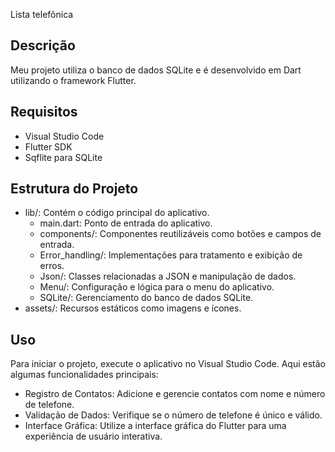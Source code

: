 Lista telefônica

## Descrição
Meu projeto utiliza o banco de dados SQLite e é desenvolvido em Dart utilizando o framework Flutter.

## Requisitos
- Visual Studio Code
- Flutter SDK
- Sqflite para SQLite

## Estrutura do Projeto
- lib/: Contém o código principal do aplicativo.
  - main.dart: Ponto de entrada do aplicativo.
  - components/: Componentes reutilizáveis como botões e campos de entrada.
  - Error_handling/: Implementações para tratamento e exibição de erros.
  - Json/: Classes relacionadas a JSON e manipulação de dados.
  - Menu/: Configuração e lógica para o menu do aplicativo.
  - SQLite/: Gerenciamento do banco de dados SQLite.
- assets/: Recursos estáticos como imagens e ícones.

## Uso
Para iniciar o projeto, execute o aplicativo no Visual Studio Code. Aqui estão algumas funcionalidades principais:

- Registro de Contatos: Adicione e gerencie contatos com nome e número de telefone.
- Validação de Dados: Verifique se o número de telefone é único e válido.
- Interface Gráfica: Utilize a interface gráfica do Flutter para uma experiência de usuário interativa.
